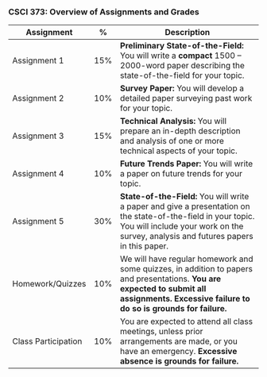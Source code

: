 ### CSCI 373: Overview of Assignments and Grades

| **Assignment** | **%** | **Description** |
| --- | --- | --- |
| Assignment 1 | 15% | **Preliminary State-of-the-Field:** You will write a **compact** 1500 – 2000-word paper describing the state-of-the-field for your topic. |
| Assignment 2 |  10% |   **Survey Paper:** You will develop a detailed paper surveying past work for your topic. |
| Assignment 3 |  15% |   **Technical Analysis:** You will prepare an in-depth description and analysis of one or more technical aspects of your topic. |
| Assignment 4 |  10% |   **Future Trends Paper:** You will write a paper on future trends for your topic. |
| Assignment 5 |  30% | **State-of-the-Field:** You will write a paper and give a presentation on the state-of-the-field in your topic. You will include your work on the survey, analysis and futures papers in this paper. |
| Homework/Quizzes | 10% | We will have regular homework and some quizzes, in addition to papers and presentations. **You are expected to submit all assignments. Excessive failure to do so is grounds for failure.** |
| Class Participation | 10% | You are expected to attend all class meetings, unless prior arrangements are made, or you have an emergency. **Excessive absence is grounds for failure.** |
